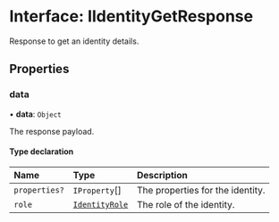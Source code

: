 # Interface: IIdentityGetResponse

Response to get an identity details.

## Properties

### data

• **data**: `Object`

The response payload.

#### Type declaration

| Name | Type | Description |
| :------ | :------ | :------ |
| `properties?` | `IProperty`[] | The properties for the identity. |
| `role` | [`IdentityRole`](../enums/IdentityRole.md) | The role of the identity. |
